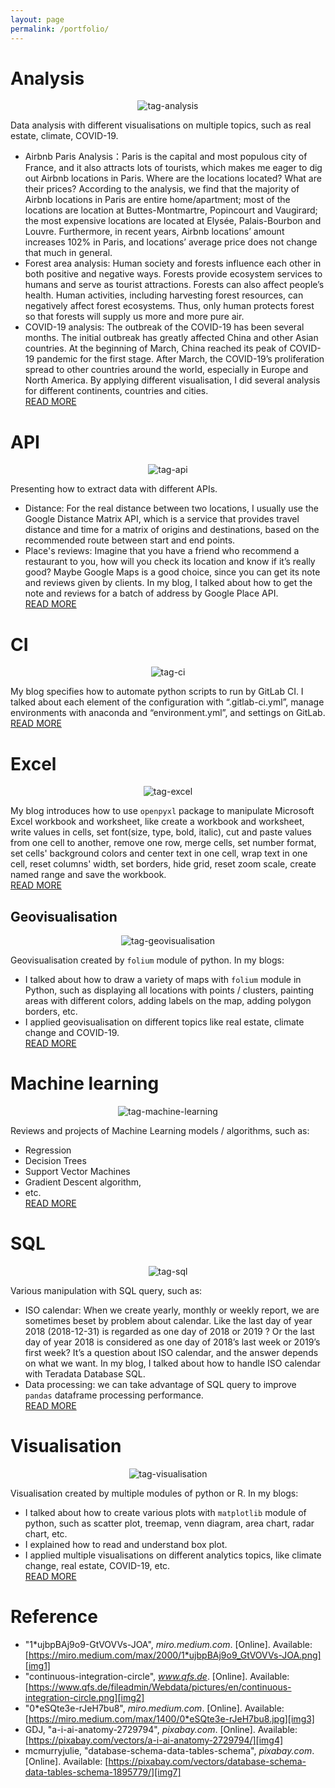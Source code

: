 ```yaml
---
layout: page
permalink: /portfolio/
---
```


# Analysis

<p align="center">
  <img alt="tag-analysis"
  src="{{ site.baseurl }}/images/tag-analysis.png"/>
</p>

Data analysis with different visualisations on multiple topics, such as real
estate, climate, COVID-19.
- Airbnb Paris Analysis：Paris is the capital and most populous city of France,
and it also attracts lots of tourists, which makes me eager to dig out Airbnb
locations in Paris. Where are the locations located? What are their prices?
According to the analysis, we find that the majority of Airbnb locations in
Paris are entire home/apartment; most of the locations are location at
Buttes-Montmartre, Popincourt and Vaugirard; the most expensive locations are
located at Elysée, Palais-Bourbon and Louvre. Furthermore, in recent years,
Airbnb locations’ amount increases 102% in Paris, and locations’ average price
does not change that much in general.
- Forest area analysis: Human society and forests influence each other in both
positive and negative ways. Forests provide ecosystem services to humans and
serve as tourist attractions. Forests can also affect people’s health. Human
activities, including harvesting forest resources, can negatively affect forest
ecosystems. Thus, only human protects forest so that forests will supply us
more and more pure air.
- COVID-19 analysis: The outbreak of the COVID-19 has been several months. The
initial outbreak has greatly affected China and other Asian countries. At the
beginning of March, China reached its peak of COVID-19 pandemic for the first
stage. After March, the COVID-19’s proliferation spread to other countries
around the world, especially in Europe and North America. By applying different
visualisation, I did several analysis for different continents, countries and cities.<br>
[READ MORE][tag-analysis]

# API

<p align="center">
  <img alt="tag-api"
  src="{{ site.baseurl }}/images/tag-api.png"/>
</p>

Presenting how to extract data with different APIs.
- Distance: For the real distance between two locations, I usually use the
Google Distance Matrix API, which is a service that provides travel distance and
time for a matrix of origins and destinations, based on the recommended route
between start and end points.
- Place's reviews: Imagine that you have a friend who recommend a restaurant to
you, how will you check its location and know if it’s really good? Maybe Google
Maps is a good choice, since you can get its note and reviews given by clients.
In my blog, I talked about how to get the note and reviews for a batch of
address by Google Place API.<br>
[READ MORE][tag-API]

# CI

<p align="center">
  <img alt="tag-ci"
  src="{{ site.baseurl }}/images/tag-ci.png"/>
</p>

My blog specifies how to automate python scripts to run by GitLab CI. I talked
about each element of the configuration with “.gitlab-ci.yml”, manage
environments with anaconda and “environment.yml”, and settings on GitLab.<br>
[READ MORE][tag-CI]

# Excel

<p align="center">
  <img alt="tag-excel"
  src="{{ site.baseurl }}/images/tag-excel.jpg"/>
</p>

My blog introduces how to use `openpyxl` package to manipulate Microsoft Excel
workbook and worksheet, like create a workbook and worksheet, write values in
cells, set font(size, type, bold, italic), cut and paste values from one cell
to another, remove one row, merge cells, set number format, set cells'
background colors and center text in one cell, wrap text in one cell, reset
columns' width, set borders, hide grid, reset zoom scale, create named range
and save the workbook.<br>
[READ MORE][tag-excel]

## Geovisualisation

<p align="center">
  <img alt="tag-geovisualisation"
  src="{{ site.baseurl }}/images/tag-geovisualisation.png"/>
</p>

Geovisualisation created by `folium` module of python. In my blogs:
- I talked about how to draw a variety of maps with `folium` module in Python,
such as displaying all locations with points / clusters, painting areas with
different colors, adding labels on the map, adding polygon borders, etc.
- I applied geovisualisation on different topics like real estate, climate
change and COVID-19.<br>
[READ MORE][tag-geovisualisation]

# Machine learning

<p align="center">
  <img alt="tag-machine-learning"
  src="{{ site.baseurl }}/images/tag-machine-learning.png"/>
</p>

Reviews and projects of Machine Learning models / algorithms, such as:
- Regression
- Decision Trees
- Support Vector Machines
- Gradient Descent algorithm,
- etc.<br>
[READ MORE][tag-machine-learning]

# SQL

<p align="center">
  <img alt="tag-sql"
  src="{{ site.baseurl }}/images/tag-sql.png"/>
</p>

Various manipulation with SQL query, such as:
- ISO calendar: When we create yearly, monthly or weekly report, we are
sometimes beset by problem about calendar. Like the last day of year 2018
(2018-12-31) is regarded as one day of 2018 or 2019 ? Or the last day of year
2018 is considered as one day of 2018’s last week or 2019’s first week? It’s a
question about ISO calendar, and the answer depends on what we want. In my blog,
I talked about how to handle ISO calendar with Teradata Database SQL.
- Data processing: we can take advantage of SQL query to improve `pandas`
dataframe processing performance.<br>
[READ MORE][tag-SQL]

# Visualisation

<p align="center">
  <img alt="tag-visualisation"
  src="{{ site.baseurl }}/images/tag-analysis.png"/>
</p>

Visualisation created by multiple modules of python or R. In my blogs:
- I talked about how to create various plots with `matplotlib` module of python,
such as scatter plot, treemap, venn diagram, area chart, radar chart, etc.
- I explained how to read and understand box plot.
- I applied multiple visualisations on different analytics topics, like climate
change, real estate, COVID-19, etc.<br>
[READ MORE][tag-visualisation]

# Reference
- "1*ujbpBAj9o9-GtVOVVs-JOA", _miro.medium.com_. [Online].
Available: [https://miro.medium.com/max/2000/1*ujbpBAj9o9_GtVOVVs-JOA.png][img1]
- "continuous-integration-circle", _www.qfs.de_. [Online].
Available: [https://www.qfs.de/fileadmin/Webdata/pictures/en/continuous-integration-circle.png][img2]
- "0*eSQte3e-rJeH7bu8", _miro.medium.com_. [Online].
Available: [https://miro.medium.com/max/1400/0*eSQte3e-rJeH7bu8.jpg][img3]
- GDJ, "a-i-ai-anatomy-2729794", _pixabay.com_. [Online].
Available: [https://pixabay.com/vectors/a-i-ai-anatomy-2729794/][img4]
- mcmurryjulie, "database-schema-data-tables-schema", _pixabay.com_. [Online].
Available: [https://pixabay.com/vectors/database-schema-data-tables-schema-1895779/][img7]

[img1]: https://miro.medium.com/max/2000/1*ujbpBAj9o9_GtVOVVs-JOA.png
[img2]: https://www.qfs.de/fileadmin/Webdata/pictures/en/continuous-integration-circle.png
[img3]: https://miro.medium.com/max/1400/0*eSQte3e-rJeH7bu8.jpg
[img4]: https://pixabay.com/vectors/a-i-ai-anatomy-2729794/
[img7]: https://pixabay.com/vectors/database-schema-data-tables-schema-1895779/
[tag-analysis]: https://jingwen-z.github.io/tags/analysis/
[tag-API]: https://jingwen-z.github.io/tags/API/
[tag-CI]: https://jingwen-z.github.io/tags/CI/
[tag-excel]: https://jingwen-z.github.io/tags/excel/
[tag-geovisualisation]: https://jingwen-z.github.io/tags/geovisualisation/
[tag-machine-learning]: https://jingwen-z.github.io/tags/Machine-Learning/
[tag-SQL]: https://jingwen-z.github.io/tags/SQL/
[tag-visualisation]: https://jingwen-z.github.io/tags/visualisation/